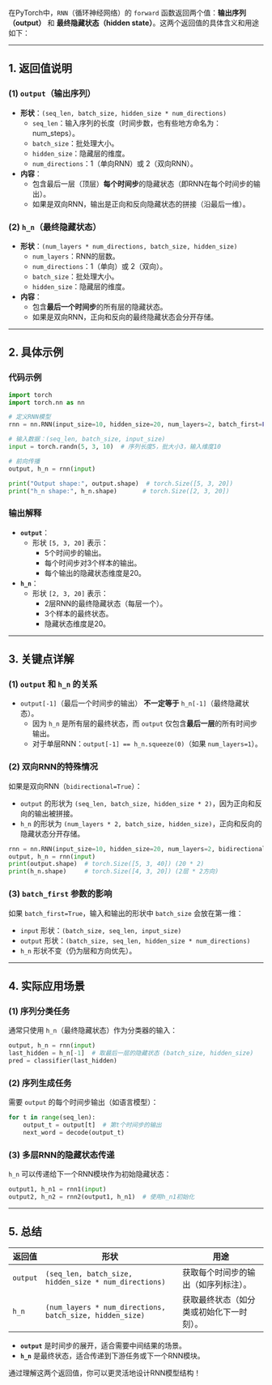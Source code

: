 在PyTorch中，`RNN`（循环神经网络）的 `forward` 函数返回两个值：**输出序列（output）** 和 **最终隐藏状态（hidden state）**。这两个返回值的具体含义和用途如下：

***

## **1. 返回值说明**

### **(1) `output`（输出序列）**

*   **形状**：`(seq_len, batch_size, hidden_size * num_directions)`
    *   `seq_len`：输入序列的长度（时间步数，也有些地方命名为：num\_steps）。
    *   `batch_size`：批处理大小。
    *   `hidden_size`：隐藏层的维度。
    *   `num_directions`：1（单向RNN）或 2（双向RNN）。
*   **内容**：
    *   包含最后一层（顶层）**每个时间步**的隐藏状态（即RNN在每个时间步的输出）。
    *   如果是双向RNN，输出是正向和反向隐藏状态的拼接（沿最后一维）。

### **(2) `h_n`（最终隐藏状态）**

*   **形状**：`(num_layers * num_directions, batch_size, hidden_size)`
    *   `num_layers`：RNN的层数。
    *   `num_directions`：1（单向）或 2（双向）。
    *   `batch_size`：批处理大小。
    *   `hidden_size`：隐藏层的维度。
*   **内容**：
    *   包含**最后一个时间步**的所有层的隐藏状态。
    *   如果是双向RNN，正向和反向的最终隐藏状态会分开存储。

***

## **2. 具体示例**

### **代码示例**

```python
import torch
import torch.nn as nn

# 定义RNN模型
rnn = nn.RNN(input_size=10, hidden_size=20, num_layers=2, batch_first=False)

# 输入数据：(seq_len, batch_size, input_size)
input = torch.randn(5, 3, 10)  # 序列长度5，批大小3，输入维度10

# 前向传播
output, h_n = rnn(input)

print("Output shape:", output.shape)  # torch.Size([5, 3, 20])
print("h_n shape:", h_n.shape)       # torch.Size([2, 3, 20])
```

### **输出解释**

*   **`output`**：
    *   形状 `[5, 3, 20]` 表示：
        *   5个时间步的输出。
        *   每个时间步对3个样本的输出。
        *   每个输出的隐藏状态维度是20。
*   **`h_n`**：
    *   形状 `[2, 3, 20]` 表示：
        *   2层RNN的最终隐藏状态（每层一个）。
        *   3个样本的最终状态。
        *   隐藏状态维度是20。

***

## **3. 关键点详解**

### **(1) `output` 和 `h_n` 的关系**

*   `output[-1]`（最后一个时间步的输出） **不一定等于** `h_n[-1]`（最终隐藏状态）。
    *   因为 `h_n` 是所有层的最终状态，而 `output` 仅包含**最后一层**的所有时间步输出。
    *   对于单层RNN：`output[-1] == h_n.squeeze(0)`（如果 `num_layers=1`）。

### **(2) 双向RNN的特殊情况**

如果是双向RNN（`bidirectional=True`）：

*   `output` 的形状为 `(seq_len, batch_size, hidden_size * 2)`，因为正向和反向的输出被拼接。
*   `h_n` 的形状为 `(num_layers * 2, batch_size, hidden_size)`，正向和反向的隐藏状态分开存储。

```python
rnn = nn.RNN(input_size=10, hidden_size=20, num_layers=2, bidirectional=True)
output, h_n = rnn(input)
print(output.shape)  # torch.Size([5, 3, 40]) (20 * 2)
print(h_n.shape)     # torch.Size([4, 3, 20]) (2层 * 2方向)
```

### **(3) `batch_first` 参数的影响**

如果 `batch_first=True`，输入和输出的形状中 `batch_size` 会放在第一维：

*   `input` 形状：`(batch_size, seq_len, input_size)`
*   `output` 形状：`(batch_size, seq_len, hidden_size * num_directions)`
*   `h_n` 形状不变（仍为层和方向优先）。

***

## **4. 实际应用场景**

### **(1) 序列分类任务**

通常只使用 `h_n`（最终隐藏状态）作为分类器的输入：

```python
output, h_n = rnn(input)
last_hidden = h_n[-1]  # 取最后一层的隐藏状态 (batch_size, hidden_size)
pred = classifier(last_hidden)
```

### **(2) 序列生成任务**

需要 `output` 的每个时间步输出（如语言模型）：

```python
for t in range(seq_len):
    output_t = output[t]  # 第t个时间步的输出
    next_word = decode(output_t)
```

### **(3) 多层RNN的隐藏状态传递**

`h_n` 可以传递给下一个RNN模块作为初始隐藏状态：

```python
output1, h_n1 = rnn1(input)
output2, h_n2 = rnn2(output1, h_n1)  # 使用h_n1初始化
```

***

## **5. 总结**

| 返回值      | 形状                                                       | 用途                   |
| -------- | -------------------------------------------------------- | -------------------- |
| `output` | `(seq_len, batch_size, hidden_size * num_directions)`    | 获取每个时间步的输出（如序列标注）。   |
| `h_n`    | `(num_layers * num_directions, batch_size, hidden_size)` | 获取最终状态（如分类或初始化下一时刻）。 |

*   **`output`** 是时间步的展开，适合需要中间结果的场景。
*   **`h_n`** 是最终状态，适合传递到下游任务或下一个RNN模块。

通过理解这两个返回值，你可以更灵活地设计RNN模型结构！
